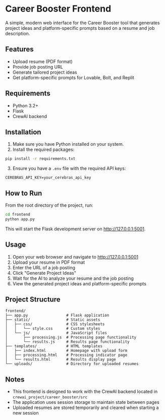 # Career Booster Frontend

A simple, modern web interface for the Career Booster tool that generates project ideas and platform-specific prompts based on a resume and job description.

## Features

- Upload resume (PDF format)
- Provide job posting URL
- Generate tailored project ideas
- Get platform-specific prompts for Lovable, Bolt, and Replit

## Requirements

- Python 3.2+
- Flask
- CrewAI backend

## Installation

1. Make sure you have Python installed on your system.
2. Install the required packages:

```bash
pip install -r requirements.txt
```

3. Ensure you have a `.env` file with the required API keys:

```
CEREBRAS_API_KEY=your_cerebras_api_key
```

## How to Run

From the root directory of the project, run:

```bash
cd frontend
python app.py
```

This will start the Flask development server on http://127.0.0.1:5001.

## Usage

1. Open your web browser and navigate to http://127.0.0.1:5001
2. Upload your resume in PDF format
3. Enter the URL of a job posting
4. Click "Generate Project Ideas"
5. Wait for the AI to analyze your resume and the job posting
6. View the generated project ideas and platform-specific prompts

## Project Structure

```
frontend/
├── app.py                 # Flask application
├── static/                # Static assets
│   ├── css/               # CSS stylesheets
│   │   └── style.css      # Custom styles
│   └── js/                # JavaScript files
│       ├── processing.js  # Processing page functionality
│       └── results.js     # Results page functionality
├── templates/             # HTML templates
│   ├── index.html         # Homepage with upload form
│   ├── processing.html    # Processing indicator page
│   └── results.html       # Results display page
└── uploads/               # Directory for uploaded resumes
```

## Notes

- This frontend is designed to work with the CrewAI backend located in `crewai_project/career_booster/src`
- The application uses session storage to maintain state between pages
- Uploaded resumes are stored temporarily and cleared when starting a new session 